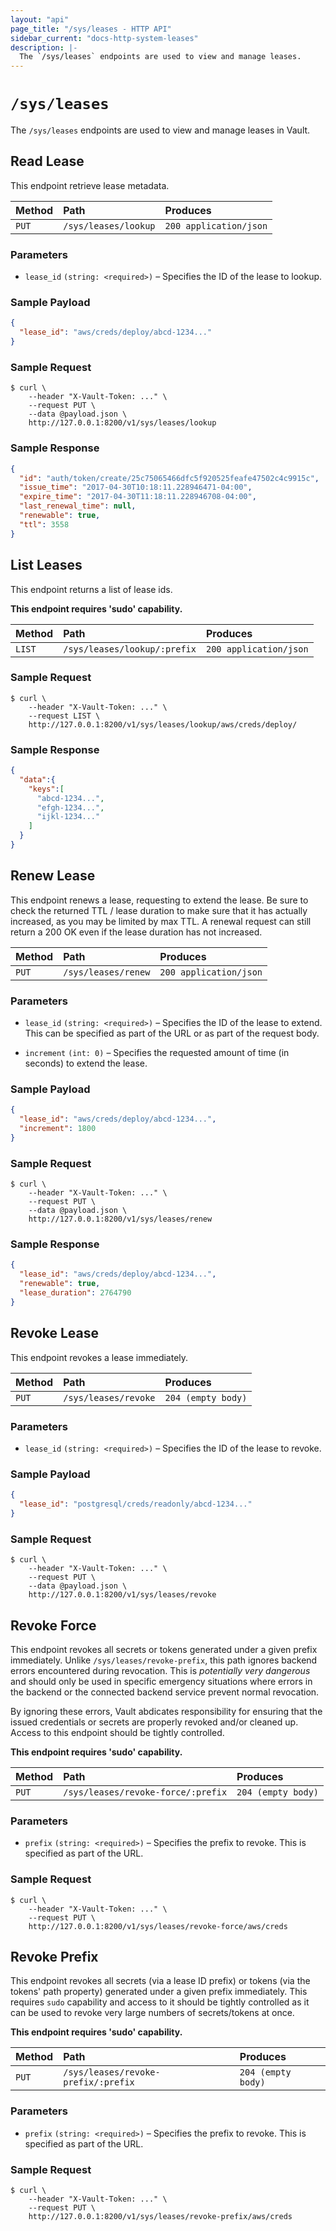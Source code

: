 ```yaml
---
layout: "api"
page_title: "/sys/leases - HTTP API"
sidebar_current: "docs-http-system-leases"
description: |-
  The `/sys/leases` endpoints are used to view and manage leases.
---
```


# `/sys/leases`

The `/sys/leases` endpoints are used to view and manage leases in Vault.

## Read Lease

This endpoint retrieve lease metadata.

| Method   | Path                          | Produces               |
| :------- | :---------------------------- | :--------------------- |
| `PUT`    | `/sys/leases/lookup`          | `200 application/json` |

### Parameters

- `lease_id` `(string: <required>)` – Specifies the ID of the lease to lookup.

### Sample Payload

```json
{
  "lease_id": "aws/creds/deploy/abcd-1234..."
}
```

### Sample Request

```
$ curl \
    --header "X-Vault-Token: ..." \
    --request PUT \
    --data @payload.json \
    http://127.0.0.1:8200/v1/sys/leases/lookup
```

### Sample Response

```json
{
  "id": "auth/token/create/25c75065466dfc5f920525feafe47502c4c9915c",
  "issue_time": "2017-04-30T10:18:11.228946471-04:00",
  "expire_time": "2017-04-30T11:18:11.228946708-04:00",
  "last_renewal_time": null,
  "renewable": true,
  "ttl": 3558
}
```

## List Leases

This endpoint returns a list of lease ids.

**This endpoint requires 'sudo' capability.**

| Method   | Path                         | Produces               |
| :------- | :--------------------------- | :--------------------- |
| `LIST`   | `/sys/leases/lookup/:prefix` | `200 application/json` |


### Sample Request

```
$ curl \
    --header "X-Vault-Token: ..." \
    --request LIST \
    http://127.0.0.1:8200/v1/sys/leases/lookup/aws/creds/deploy/
```

### Sample Response

```json
{
  "data":{
    "keys":[
      "abcd-1234...",
      "efgh-1234...",
      "ijkl-1234..."
    ]
  }
}
```

## Renew Lease

This endpoint renews a lease, requesting to extend the lease. Be sure to check the returned TTL / lease duration to make sure that it has actually increased, as you may be limited by max TTL. A renewal request can still return a 200 OK even if the lease duration has not increased.  

| Method   | Path                          | Produces               |
| :------- | :---------------------------- | :--------------------- |
| `PUT`    | `/sys/leases/renew`           | `200 application/json` |

### Parameters

- `lease_id` `(string: <required>)` – Specifies the ID of the lease to extend.
  This can be specified as part of the URL or as part of the request body.

- `increment` `(int: 0)` – Specifies the requested amount of time (in seconds)
  to extend the lease.

### Sample Payload

```json
{
  "lease_id": "aws/creds/deploy/abcd-1234...",
  "increment": 1800
}
```

### Sample Request

```
$ curl \
    --header "X-Vault-Token: ..." \
    --request PUT \
    --data @payload.json \
    http://127.0.0.1:8200/v1/sys/leases/renew
```

### Sample Response

```json
{
  "lease_id": "aws/creds/deploy/abcd-1234...",
  "renewable": true,
  "lease_duration": 2764790
}
```

## Revoke Lease

This endpoint revokes a lease immediately.

| Method   | Path                          | Produces               |
| :------- | :---------------------------- | :--------------------- |
| `PUT`    | `/sys/leases/revoke`          | `204 (empty body)`     |

### Parameters

- `lease_id` `(string: <required>)` – Specifies the ID of the lease to revoke.

### Sample Payload

```json
{
  "lease_id": "postgresql/creds/readonly/abcd-1234..."
}
```

### Sample Request

```
$ curl \
    --header "X-Vault-Token: ..." \
    --request PUT \
    --data @payload.json \
    http://127.0.0.1:8200/v1/sys/leases/revoke
```

## Revoke Force

This endpoint revokes all secrets or tokens generated under a given prefix
immediately. Unlike `/sys/leases/revoke-prefix`, this path ignores backend errors
encountered during revocation. This is _potentially very dangerous_ and should
only be used in specific emergency situations where errors in the backend or the
connected backend service prevent normal revocation.

By ignoring these errors, Vault abdicates responsibility for ensuring that the
issued credentials or secrets are properly revoked and/or cleaned up. Access to
this endpoint should be tightly controlled.

**This endpoint requires 'sudo' capability.**

| Method   | Path                                | Produces               |
| :------- | :---------------------------------- | :--------------------- |
| `PUT`    | `/sys/leases/revoke-force/:prefix`  | `204 (empty body)`     |

### Parameters

- `prefix` `(string: <required>)` – Specifies the prefix to revoke. This is
  specified as part of the URL.

### Sample Request

```
$ curl \
    --header "X-Vault-Token: ..." \
    --request PUT \
    http://127.0.0.1:8200/v1/sys/leases/revoke-force/aws/creds
```

## Revoke Prefix

This endpoint revokes all secrets (via a lease ID prefix) or tokens (via the
tokens' path property) generated under a given prefix immediately. This requires
`sudo` capability and access to it should be tightly controlled as it can be
used to revoke very large numbers of secrets/tokens at once.

**This endpoint requires 'sudo' capability.**

| Method   | Path                                | Produces               |
| :------- | :---------------------------------- | :--------------------- |
| `PUT`    | `/sys/leases/revoke-prefix/:prefix` | `204 (empty body)`     |

### Parameters

- `prefix` `(string: <required>)` – Specifies the prefix to revoke. This is
  specified as part of the URL.

### Sample Request

```
$ curl \
    --header "X-Vault-Token: ..." \
    --request PUT \
    http://127.0.0.1:8200/v1/sys/leases/revoke-prefix/aws/creds
```
